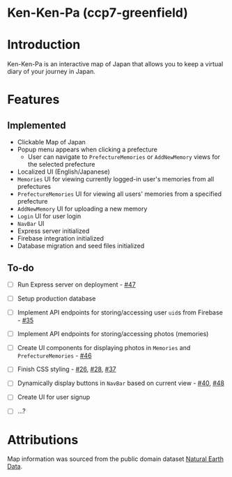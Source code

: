 # Ken-Ken-Pa (ccp7-greenfield)

# Introduction

Ken-Ken-Pa is an interactive map of Japan that allows you to keep a virtual diary of your journey in Japan. 

# Features

## Implemented

- Clickable Map of Japan
- Popup menu appears when clicking a prefecture
  - User can navigate to `PrefectureMemories` or `AddNewMemory` views for the selected prefecture
- Localized UI (English/Japanese)
- `Memories` UI for viewing currently logged-in user's memories from all prefectures
- `PrefectureMemories` UI for viewing all users' memories from a specified prefecture
- `AddNewMemory` UI for uploading a new memory
- `Login` UI for user login
- `NavBar` UI
- Express server initialized
- Firebase integration initialized
- Database migration and seed files initialized

## To-do

- [ ] Run Express server on deployment - [#47](https://github.com/LakGillJPN/ccp7-greenfield/issues/47)
- [ ] Setup production database
- [ ] Implement API endpoints for storing/accessing user `uid`s from Firebase - [#35](https://github.com/LakGillJPN/ccp7-greenfield/issues/35)
- [ ] Implement API endpoints for storing/accessing photos (memories)
- [ ] Create UI components for displaying photos in `Memories` and `PrefectureMemories` - [#46](https://github.com/LakGillJPN/ccp7-greenfield/issues/46)
- [ ] Finish CSS styling - [#26](https://github.com/LakGillJPN/ccp7-greenfield/issues/26), [#28](https://github.com/LakGillJPN/ccp7-greenfield/issues/28), [#37](https://github.com/LakGillJPN/ccp7-greenfield/issues/37)
- [ ] Dynamically display buttons in `NavBar` based on current view - [#40](https://github.com/LakGillJPN/ccp7-greenfield/issues/40), [#48](https://github.com/LakGillJPN/ccp7-greenfield/issues/48)
- [ ] Create UI for user signup
- [ ] ...?


# Attributions
Map information was sourced from the public domain dataset [Natural Earth Data](https://www.naturalearthdata.com/).
